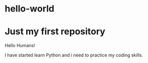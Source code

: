 # hello-world
# Just my first repository

Hello Humans!

I have started learn Python and i need to practice my coding skills.
